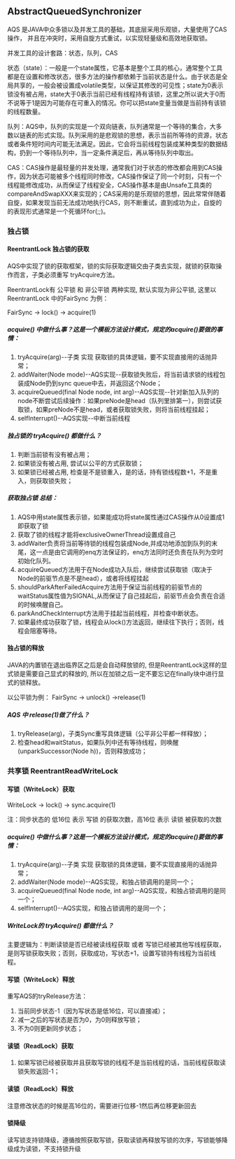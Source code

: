## AbstractQueuedSynchronizer
AQS 是JAVA中众多锁以及并发工具的基础，其底层采用乐观锁，大量使用了CAS操作， 并且在冲突时，采用自旋方式重试，以实现轻量级和高效地获取锁。  

并发工具的设计套路：状态，队列，CAS

状态（state）：一般是一个state属性，它基本是整个工具的核心，通常整个工具都是在设置和修改状态，很多方法的操作都依赖于当前状态是什么。由于状态是全局共享的，一般会被设置成volatile类型，以保证其修改的可见性；state为0表示锁没有被占用，state大于0表示当前已经有线程持有该锁，这里之所以说大于0而不说等于1是因为可能存在可重入的情况。你可以把state变量当做是当前持有该锁的线程数量。

队列：AQS中，队列的实现是一个双向链表，队列通常是一个等待的集合，大多数以链表的形式实现。队列采用的是悲观锁的思想，表示当前所等待的资源，状态或者条件短时间内可能无法满足。因此，它会将当前线程包装成某种类型的数据结构，扔到一个等待队列中，当一定条件满足后，再从等待队列中取出。

CAS：CAS操作是最轻量的并发处理，通常我们对于状态的修改都会用到CAS操作，因为状态可能被多个线程同时修改，CAS操作保证了同一个时刻，只有一个线程能修改成功，从而保证了线程安全，CAS操作基本是由Unsafe工具类的compareAndSwapXXX来实现的；CAS采用的是乐观锁的思想，因此常常伴随着自旋，如果发现当前无法成功地执行CAS，则不断重试，直到成功为止，自旋的的表现形式通常是一个死循环for(;;)。

### 独占锁
#### ReentrantLock 独占锁的获取
AQS中实现了锁的获取框架，锁的实际获取逻辑交由子类去实现，就锁的获取操作而言，子类必须重写 tryAcquire方法。

ReentrantLock有 公平锁 和 非公平锁 两种实现, 默认实现为非公平锁,
这里以ReentrantLock 中的FairSync 为例：

FairSync -> lock() -> acquire(1)

##### acquire() 中做什么事？这是一个模板方法设计模式，规定的acquire()要做的事情：
1. tryAcquire(arg)--子类 实现 获取锁的具体逻辑，要不实现直接用的话抛异常；
2. addWaiter(Node mode)--AQS实现--获取锁失败后，将当前请求锁的线程包装成Node扔到sync queue中去，并返回这个Node；
3. acquireQueued(final Node node, int arg)--AQS实现--针对新加入队列的node不断尝试后续操作：如果preNode是head（队列里排第一），则尝试获取锁，如果preNode不是head，或者获取锁失败，则将当前线程挂起；
4. selfInterrupt()--AQS实现--中断当前线程

##### 独占锁的 tryAcquire() 都做什么？
1. 判断当前锁有没有被占用；
2. 如果锁没有被占用, 尝试以公平的方式获取锁；
3. 如果锁已经被占用, 检查是不是锁重入，是的话，持有锁线程数+1，不是重入，则获取锁失败；


##### 获取独占锁 总结：
1. AQS中用state属性表示锁，如果能成功将state属性通过CAS操作从0设置成1即获取了锁
2. 获取了锁的线程才能将exclusiveOwnerThread设置成自己
3. addWaiter负责将当前等待锁的线程包装成Node,并成功地添加到队列的末尾，这一点是由它调用的enq方法保证的，enq方法同时还负责在队列为空时初始化队列。
4. acquireQueued方法用于在Node成功入队后，继续尝试获取锁（取决于Node的前驱节点是不是head），或者将线程挂起
5. shouldParkAfterFailedAcquire方法用于保证当前线程的前驱节点的waitStatus属性值为SIGNAL,从而保证了自己挂起后，前驱节点会负责在合适的时候唤醒自己。
6. parkAndCheckInterrupt方法用于挂起当前线程，并检查中断状态。
7. 如果最终成功获取了锁，线程会从lock()方法返回，继续往下执行；否则，线程会阻塞等待。

#### 独占锁的释放
 JAVA的内置锁在退出临界区之后是会自动释放锁的, 但是ReentrantLock这样的显式锁是需要自己显式的释放的, 所以在加锁之后一定不要忘记在finally块中进行显式的锁释放。
 
 以公平锁为例：
 FairSync -> unlock() ->release(1)

##### AQS 中 release(1)做了什么？
1. tryRelease(arg)，子类Sync重写具体逻辑（公平非公平都一样释放）；
2. 检查head和waitStatus，如果队列中还有等待线程，则唤醒(unparkSuccessor(Node h))，否则释放成功；


### 共享锁 ReentrantReadWriteLock
#### 写锁（WriteLock）获取
WriteLock -> lock() -> sync.acquire(1)

注：同步状态的 低16位 表示 写锁 的获取次数，高16位 表示 读锁 被获取的次数

##### acquire() 中做什么事？这是一个模板方法设计模式，规定的acquire()要做的事情：
1. tryAcquire(arg)--子类 实现 获取锁的具体逻辑，要不实现直接用的话抛异常；
2. addWaiter(Node mode)--AQS实现，和独占锁调用的是同一个；
3. acquireQueued(final Node node, int arg)--AQS实现，和独占锁调用的是同一个；
4. selfInterrupt()--AQS实现，和独占锁调用的是同一个；

##### WriteLock的 tryAcquire() 都做什么？
主要逻辑为：判断读锁是否已经被读线程获取 或者 写锁已经被其他写线程获取，是则写锁获取失败；否则，获取成功，写状态+1，设置写锁持有线程为当前线程。

#### 写锁（WriteLock）释放
重写AQS的tryRelease方法：
1. 当前同步状态-1（因为写状态是低16位，可以直接减）；
2. 减一之后的写状态是否为0，为0则释放写锁；
3. 不为0则更新同步状态；

#### 读锁（ReadLock）获取
1. 如果写锁已经被获取并且获取写锁的线程不是当前线程的话，当前线程获取读锁失败返回-1；

#### 读锁（ReadLock）释放
注意修改状态的时候是高16位的，需要进行位移-1然后再位移更新回去

#### 锁降级
读写锁支持锁降级，遵循按照获取写锁，获取读锁再释放写锁的次序，写锁能够降级成为读锁，不支持锁升级